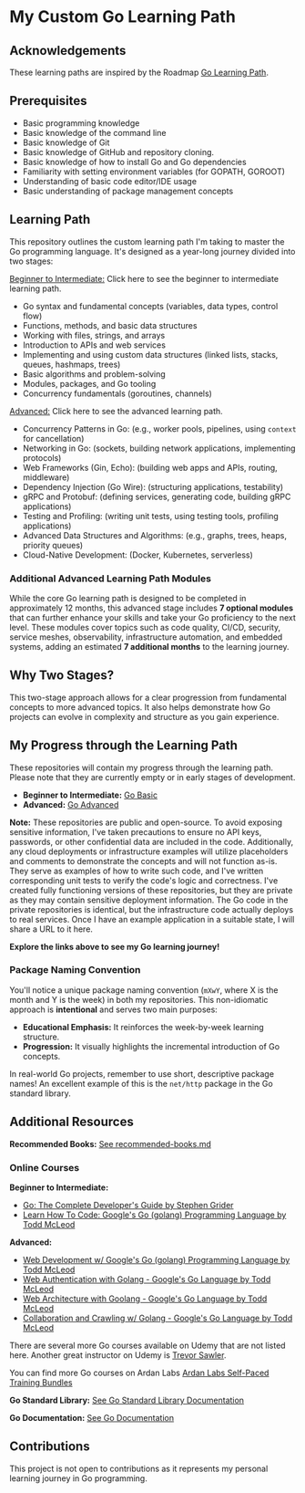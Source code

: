 # My Custom Go Learning Path

## Acknowledgements

These learning paths are inspired by the Roadmap [Go Learning Path](https://roadmap.sh/golang).

## Prerequisites

- Basic programming knowledge
- Basic knowledge of the command line
- Basic knowledge of Git
- Basic knowledge of GitHub and repository cloning.
- Basic knowledge of how to install Go and Go dependencies
- Familiarity with setting environment variables (for GOPATH, GOROOT)
- Understanding of basic code editor/IDE usage
- Basic understanding of package management concepts

## Learning Path

This repository outlines the custom learning path I'm taking to master the Go programming language. It's designed as a year-long journey divided into two stages:

[Beginner to Intermediate:](docs/beginner.md) Click here to see the beginner to intermediate learning path.

- Go syntax and fundamental concepts (variables, data types, control flow)
- Functions, methods, and basic data structures
- Working with files, strings, and arrays
- Introduction to APIs and web services
- Implementing and using custom data structures (linked lists, stacks, queues, hashmaps, trees)
- Basic algorithms and problem-solving
- Modules, packages, and Go tooling
- Concurrency fundamentals (goroutines, channels) 

[Advanced:](docs/advanced.md) Click here to see the advanced learning path.

- Concurrency Patterns in Go: (e.g., worker pools, pipelines, using `context` for cancellation)
- Networking in Go: (sockets, building network applications, implementing protocols)
- Web Frameworks (Gin, Echo): (building web apps and APIs, routing, middleware)
- Dependency Injection (Go Wire): (structuring applications, testability)
- gRPC and Protobuf: (defining services, generating code, building gRPC applications)
- Testing and Profiling: (writing unit tests, using testing tools, profiling applications)
- Advanced Data Structures and Algorithms: (e.g., graphs, trees, heaps, priority queues)
- Cloud-Native Development: (Docker, Kubernetes, serverless)

### Additional Advanced Learning Path Modules

While the core Go learning path is designed to be completed in approximately 12 months, this advanced stage includes **7 optional modules** that can further enhance your skills and take your Go proficiency to the next level. These modules cover topics such as code quality, CI/CD, security, service meshes, observability, infrastructure automation, and embedded systems, adding an estimated **7 additional months** to the learning journey.

## **Why Two Stages?**

This two-stage approach allows for a clear progression from fundamental concepts to more advanced topics. It also helps demonstrate how Go projects can evolve in complexity and structure as you gain experience.

## My Progress through the Learning Path

These repositories will contain my progress through the learning path. Please note that they are currently empty or in early stages of development.

- **Beginner to Intermediate:** [Go Basic](https://github.com/dqfan2012/go-basic)
- **Advanced:** [Go Advanced](https://github.com/dqfan2012/go-advanced)

**Note:** These repositories are public and open-source. To avoid exposing sensitive information, I've taken precautions to ensure no API keys, passwords, or other confidential data are included in the code. Additionally, any cloud deployments or infrastructure examples will utilize placeholders and comments to demonstrate the concepts and will not function as-is. They serve as examples of how to write such code, and I've written corresponding unit tests to verify the code's logic and correctness. I've created fully functioning versions of these repositories, but they are private as they may contain sensitive deployment information. The Go code in the private repositories is identical, but the infrastructure code actually deploys to real services. Once I have an example application in a suitable state, I will share a URL to it here.

**Explore the links above to see my Go learning journey!**

### **Package Naming Convention**

You'll notice a unique package naming convention (`mXwY`, where X is the month and Y is the week) in both my repositories. This non-idiomatic approach is **intentional** and serves two main purposes:

- **Educational Emphasis:** It reinforces the week-by-week learning structure.
- **Progression:** It visually highlights the incremental introduction of Go concepts.

In real-world Go projects, remember to use short, descriptive package names! An excellent example of this is the `net/http` package in the Go standard library.

## Additional Resources

**Recommended Books:** [See recommended-books.md](recommended-books.md)

### Online Courses

**Beginner to Intermediate:**

- [Go: The Complete Developer's Guide by Stephen Grider](https://www.udemy.com/course/go-the-complete-developers-guide)
- [Learn How To Code: Google's Go (golang) Programming Language by Todd McLeod](https://www.udemy.com/course/learn-how-to-code)

**Advanced:**

- [Web Development w/ Google's Go (golang) Programming Language by Todd McLeod](https://www.udemy.com/course/go-programming-language)
- [Web Authentication with Golang - Google's Go Language by Todd McLeod](https://www.udemy.com/course/oauth-authentication) 
- [Web Architecture with Goolang - Google's Go Language by Todd McLeod](https://www.udemy.com/course/learn-golang)
- [Collaboration and Crawling w/ Golang - Google's Go Language by Todd McLeod](https://www.udemy.com/course/golang-tutorial)

There are several more Go courses available on Udemy that are not listed here. Another great instructor on Udemy is [Trevor Sawler](https://www.udemy.com/user/trevor-sawler/).

You can find more Go courses on Ardan Labs [Ardan Labs Self-Paced Training Bundles](https://www.ardanlabs.com/training/individual-on-demand/)

**Go Standard Library:** [See Go Standard Library Documentation](https://pkg.go.dev/std)

**Go Documentation:** [See Go Documentation](https://pkg.go.dev/std)

## Contributions

This project is not open to contributions as it represents my personal learning journey in Go programming.
